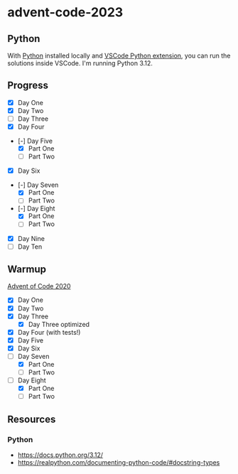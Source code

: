 # advent-code-2023

## Python
With [Python](https://www.python.org/downloads/) installed locally and [VSCode Python extension](https://marketplace.visualstudio.com/items?itemName=ms-python.python), you can run the solutions inside VSCode. I'm running Python 3.12.

## Progress
* [x] Day One
* [x] Day Two
* [ ] Day Three
* [x] Day Four
* [-] Day Five
  * [x] Part One
  * [ ] Part Two
* [x] Day Six
* [-] Day Seven
  * [x] Part One
  * [ ] Part Two
* [-] Day Eight
  * [x] Part One
  * [ ] Part Two
* [x] Day Nine
* [ ] Day Ten

## Warmup
[Advent of Code 2020](https://adventofcode.com/2020)
* [x] Day One
* [x] Day Two
* [x] Day Three
  * [x] Day Three optimized
* [x] Day Four (with tests!)
* [x] Day Five
* [x] Day Six
* [ ] Day Seven
  * [x] Part One
  * [ ] Part Two
* [ ] Day Eight
  * [x] Part One
  * [ ] Part Two

## Resources
### Python
* https://docs.python.org/3.12/
* https://realpython.com/documenting-python-code/#docstring-types
